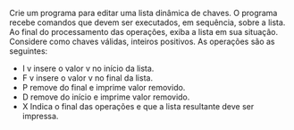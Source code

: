 Crie um programa para editar uma lista dinâmica de chaves. O programa recebe comandos que devem ser executados, em sequência, sobre a lista. Ao final do processamento das operações, exiba a lista em sua situação. Considere como chaves válidas, inteiros positivos. As operações são as seguintes:

* I v insere o valor v no início da lista.
* F v insere o valor v no final da lista.
* P remove do final e imprime valor removido.
* D remove do início e imprime valor removido.
* X Indica o final das operações e que a lista resultante deve ser impressa.
